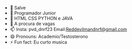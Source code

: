 - 👋 Salve
- 👀 Programador Junior
- 🌱 HTML CSS PYTHON e JAVA
- 💞️ A procura de vagas
- 📫 Insta: pvd_dnrf23 Email:Reddevilmandnrf@gmail.com
- 😄 Pronouns: Academio/Testosterono
- ⚡ Fun fact: Eu curto musica

<!---
RedDevilCode/RedDevilCode is a ✨ special ✨ repository because its `README.md` (this file) appears on your GitHub profile.
You can click the Preview link to take a look at your changes.
--->
